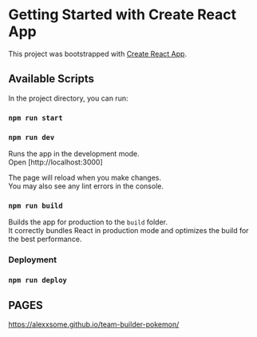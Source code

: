 # Getting Started with Create React App

This project was bootstrapped with [Create React App](https://github.com/facebook/create-react-app).

## Available Scripts

In the project directory, you can run:

### `npm run start`
### `npm run dev`

Runs the app in the development mode.\
Open [http://localhost:3000]

The page will reload when you make changes.\
You may also see any lint errors in the console.

### `npm run build`

Builds the app for production to the `build` folder.\
It correctly bundles React in production mode and optimizes the build for the best performance.


### Deployment

### `npm run deploy` 

## PAGES

https://alexxsome.github.io/team-builder-pokemon/